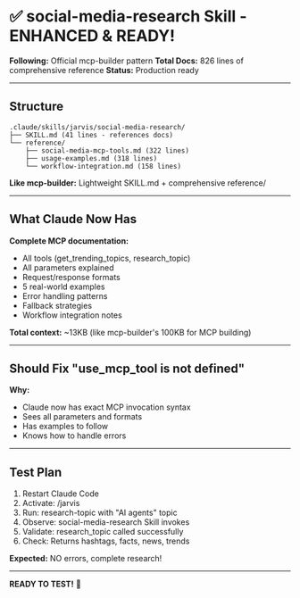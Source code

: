 # ✅ social-media-research Skill - ENHANCED & READY!

**Following:** Official mcp-builder pattern
**Total Docs:** 826 lines of comprehensive reference
**Status:** Production ready

---

## Structure

```
.claude/skills/jarvis/social-media-research/
├── SKILL.md (41 lines - references docs)
└── reference/
    ├── social-media-mcp-tools.md (322 lines)
    ├── usage-examples.md (318 lines)
    └── workflow-integration.md (158 lines)
```

**Like mcp-builder:** Lightweight SKILL.md + comprehensive reference/

---

## What Claude Now Has

**Complete MCP documentation:**

- All tools (get_trending_topics, research_topic)
- All parameters explained
- Request/response formats
- 5 real-world examples
- Error handling patterns
- Fallback strategies
- Workflow integration notes

**Total context:** ~13KB (like mcp-builder's 100KB for MCP building)

---

## Should Fix "use_mcp_tool is not defined"

**Why:**

- Claude now has exact MCP invocation syntax
- Sees all parameters and formats
- Has examples to follow
- Knows how to handle errors

---

## Test Plan

1. Restart Claude Code
2. Activate: /jarvis
3. Run: research-topic with "AI agents" topic
4. Observe: social-media-research Skill invokes
5. Validate: research_topic called successfully
6. Check: Returns hashtags, facts, news, trends

**Expected:** NO errors, complete research!

---

**READY TO TEST!** 🚀
